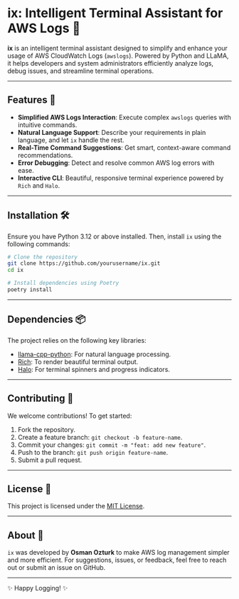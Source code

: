 
# ix: Intelligent Terminal Assistant for AWS Logs 🚀

**ix** is an intelligent terminal assistant designed to simplify and enhance your usage of AWS CloudWatch Logs (`awslogs`). Powered by Python and LLaMA, it helps developers and system administrators efficiently analyze logs, debug issues, and streamline terminal operations.

---

## Features 🌟

- **Simplified AWS Logs Interaction**: Execute complex `awslogs` queries with intuitive commands.
- **Natural Language Support**: Describe your requirements in plain language, and let `ix` handle the rest.
- **Real-Time Command Suggestions**: Get smart, context-aware command recommendations.
- **Error Debugging**: Detect and resolve common AWS log errors with ease.
- **Interactive CLI**: Beautiful, responsive terminal experience powered by `Rich` and `Halo`.

---

## Installation 🛠️

Ensure you have Python 3.12 or above installed. Then, install `ix` using the following commands:

```bash
# Clone the repository
git clone https://github.com/yourusername/ix.git
cd ix

# Install dependencies using Poetry
poetry install
```

---


## Dependencies 📦

The project relies on the following key libraries:
- [llama-cpp-python](https://github.com/abetlen/llama-cpp-python): For natural language processing.
- [Rich](https://github.com/Textualize/rich): To render beautiful terminal output.
- [Halo](https://github.com/ManrajGrover/halo): For terminal spinners and progress indicators.

---

## Contributing 🤝

We welcome contributions! To get started:
1. Fork the repository.
2. Create a feature branch: `git checkout -b feature-name`.
3. Commit your changes: `git commit -m "feat: add new feature"`.
4. Push to the branch: `git push origin feature-name`.
5. Submit a pull request.

---

## License 📄

This project is licensed under the [MIT License](LICENSE).

---

## About 📖

`ix` was developed by **Osman Ozturk** to make AWS log management simpler and more efficient. For suggestions, issues, or feedback, feel free to reach out or submit an issue on GitHub.

---
✨ Happy Logging! ✨
